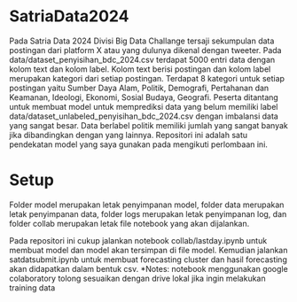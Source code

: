 # SatriaData2024

Pada Satria Data 2024 Divisi Big Data Challange tersaji sekumpulan data postingan dari platform X atau yang dulunya dikenal dengan tweeter. Pada data/dataset_penyisihan_bdc_2024.csv terdapat 5000 entri data dengan kolom text dan kolom label. Kolom text berisi postingan dan kolom label merupakan kategori dari setiap postingan. Terdapat 8 kategori untuk setiap postingan yaitu Sumber Daya Alam, Politik, Demografi, Pertahanan dan Keamanan, Ideologi, Ekonomi, Sosial Budaya, Geografi. Peserta ditantang untuk membuat model untuk memprediksi data yang belum memiliki label data/dataset_unlabeled_penyisihan_bdc_2024.csv dengan imbalansi data yang sangat besar. Data berlabel politik memiliki jumlah yang sangat banyak jika dibandingkan dengan yang lainnya. Repositori ini adalah satu pendekatan model yang saya gunakan pada mengikuti perlombaan ini.

# Setup
Folder model merupakan letak penyimpanan model, folder data merupakan letak penyimpanan data, folder logs merupakan letak penyimpanan log, dan folder collab merupakan letak file notebook yang akan dijalankan.

Pada repositori ini cukup jalankan notebook collab/lastday.ipynb untuk membuat model dan model akan tersimpan di file model. Kemudian jalankan satdatsubmit.ipynb untuk membuat forecasting cluster dan hasil forecasting akan didapatkan dalam bentuk csv. *Notes: notebook menggunakan google colaboratory tolong sesuaikan dengan drive lokal jika ingin melakukan training data  
